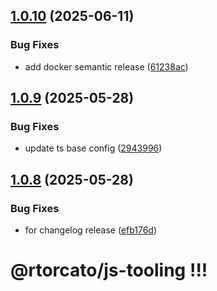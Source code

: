 ## [1.0.10](https://gitlab.com/rtorcato/js-tooling/compare/v1.0.9...v1.0.10) (2025-06-11)


### Bug Fixes

* add docker semantic release ([61238ac](https://gitlab.com/rtorcato/js-tooling/commit/61238ac79d99497200f183b1cc1b54714c7d4f7d))

## [1.0.9](https://gitlab.com/rtorcato/js-tooling/compare/v1.0.8...v1.0.9) (2025-05-28)


### Bug Fixes

* update ts base config ([2943996](https://gitlab.com/rtorcato/js-tooling/commit/2943996fc322cd903ccfd8912550cbed8c880edf))

## [1.0.8](https://gitlab.com/rtorcato/js-tooling/compare/v1.0.7...v1.0.8) (2025-05-28)


### Bug Fixes

* for changelog release ([efb176d](https://gitlab.com/rtorcato/js-tooling/commit/efb176dc2e2a2c94cf25b6ddcdff95f4bd97b274))

# @rtorcato/js-tooling !!!
